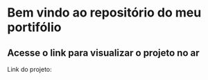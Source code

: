 # Bem vindo ao repositório do meu portifólio

## Acesse o link para visualizar o projeto no ar

Link do projeto: 